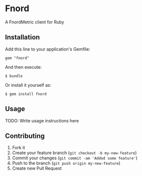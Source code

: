 # Fnord

A FnordMetric client for Ruby

## Installation

Add this line to your application's Gemfile:

    gem "fnord"

And then execute:

    $ bundle

Or install it yourself as:

    $ gem install fnord

## Usage

TODO: Write usage instructions here

## Contributing

1. Fork it
2. Create your feature branch (`git checkout -b my-new-feature`)
3. Commit your changes (`git commit -am 'Added some feature'`)
4. Push to the branch (`git push origin my-new-feature`)
5. Create new Pull Request
